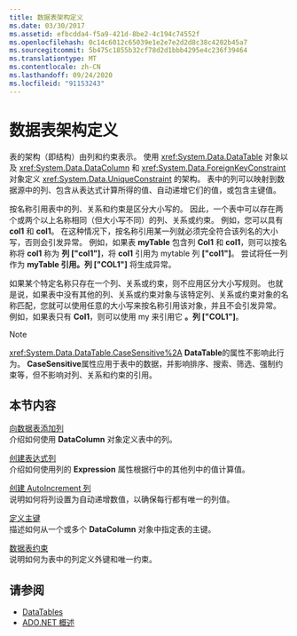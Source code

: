 ```yaml
---
title: 数据表架构定义
ms.date: 03/30/2017
ms.assetid: efbcdda4-f5a9-421d-8be2-4c194c74552f
ms.openlocfilehash: 0c14c6012c65039e1e2e7e2d2d8c38c4202b45a7
ms.sourcegitcommit: 5b475c1855b32cf78d2d1bbb4295e4c236f39464
ms.translationtype: MT
ms.contentlocale: zh-CN
ms.lasthandoff: 09/24/2020
ms.locfileid: "91153243"
---
```

# <a name="datatable-schema-definition"></a>数据表架构定义

表的架构（即结构）由列和约束表示。 使用 <xref:System.Data.DataTable> 对象以及 <xref:System.Data.DataColumn> 和 <xref:System.Data.ForeignKeyConstraint> 对象定义 <xref:System.Data.UniqueConstraint> 的架构。 表中的列可以映射到数据源中的列、包含从表达式计算所得的值、自动递增它们的值，或包含主键值。  
  
 按名称引用表中的列、关系和约束是区分大小写的。 因此，一个表中可以存在两个或两个以上名称相同（但大小写不同）的列、关系或约束。 例如，您可以具有 **col1** 和 **col1**。 在这种情况下，按名称引用某一列就必须完全符合该列名的大小写，否则会引发异常。 例如，如果表 **myTable** 包含列 **Col1** 和 **col1**，则可以按名称将 **col1** 称为 **列 ["col1"]**，将 **col1** 引用为 mytable 列 **["col1"]**。 尝试将任一列作为 **myTable 引用。列 ["COL1"]** 将生成异常。  
  
 如果某个特定名称只存在一个列、关系或约束，则不应用区分大小写规则。 也就是说，如果表中没有其他的列、关系或约束对象与该特定列、关系或约束对象的名称匹配，您就可以使用任意的大小写来按名称引用该对象，并且不会引发异常。 例如，如果表只有 **Col1**，则可以使用 my 来引用它 **。列 ["COL1"]**。  
  
> [!NOTE]
> <xref:System.Data.DataTable.CaseSensitive%2A> **DataTable**的属性不影响此行为。 **CaseSensitive**属性应用于表中的数据，并影响排序、搜索、筛选、强制约束等，但不影响对列、关系和约束的引用。  
  
## <a name="in-this-section"></a>本节内容  

 [向数据表添加列](adding-columns-to-a-datatable.md)  
 介绍如何使用 **DataColumn** 对象定义表中的列。  
  
 [创建表达式列](creating-expression-columns.md)  
 介绍如何使用列的 **Expression** 属性根据行中的其他列中的值计算值。  
  
 [创建 AutoIncrement 列](creating-autoincrement-columns.md)  
 说明如何将列设置为自动递增数值，以确保每行都有唯一的列值。  
  
 [定义主键](defining-primary-keys.md)  
 描述如何从一个或多个 **DataColumn** 对象中指定表的主键。  
  
 [数据表约束](datatable-constraints.md)  
 说明如何为表中的列定义外键和唯一约束。  
  
## <a name="see-also"></a>请参阅

- [DataTables](datatables.md)
- [ADO.NET 概述](../ado-net-overview.md)
